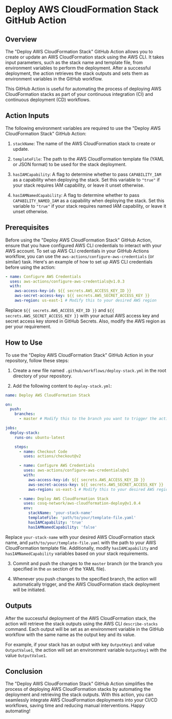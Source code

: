 # Deploy AWS CloudFormation Stack GitHub Action

## Overview

The "Deploy AWS CloudFormation Stack" GitHub Action allows you to create or update an AWS CloudFormation stack using the AWS CLI. It takes input parameters, such as the stack name and template file, from environment variables to perform the deployment. After a successful deployment, the action retrieves the stack outputs and sets them as environment variables in the GitHub workflow.

This GitHub Action is useful for automating the process of deploying AWS CloudFormation stacks as part of your continuous integration (CI) and continuous deployment (CD) workflows.

## Action Inputs

The following environment variables are required to use the "Deploy AWS CloudFormation Stack" GitHub Action:

1. `stackName`: The name of the AWS CloudFormation stack to create or update.

2. `templateFile`: The path to the AWS CloudFormation template file (YAML or JSON format) to be used for the stack deployment.

3. `hasIAMCapability`: A flag to determine whether to pass `CAPABILITY_IAM` as a capability when deploying the stack. Set this variable to `"true"` if your stack requires IAM capability, or leave it unset otherwise.

4. `hasIAMNamedCapability`: A flag to determine whether to pass `CAPABILITY_NAMED_IAM` as a capability when deploying the stack. Set this variable to `"true"` if your stack requires named IAM capability, or leave it unset otherwise.

## Prerequisites

Before using the "Deploy AWS CloudFormation Stack" GitHub Action, ensure that you have configured AWS CLI credentials to interact with your AWS account. To set up AWS CLI credentials in your GitHub Actions workflow, you can use the `aws-actions/configure-aws-credentials` (or similar) task. Here's an example of how to set up AWS CLI credentials before using the action:

```yaml
- name: Configure AWS Credentials
  uses: aws-actions/configure-aws-credentials@v1.0.3
  with:
    aws-access-key-id: ${{ secrets.AWS_ACCESS_KEY_ID }}
    aws-secret-access-key: ${{ secrets.AWS_SECRET_ACCESS_KEY }}
    aws-region: us-east-1 # Modify this to your desired AWS region
```

Replace `${{ secrets.AWS_ACCESS_KEY_ID }}` and `${{ secrets.AWS_SECRET_ACCESS_KEY }}` with your actual AWS access key and secret access key stored in GitHub Secrets. Also, modify the AWS region as per your requirement.

## How to Use

To use the "Deploy AWS CloudFormation Stack" GitHub Action in your repository, follow these steps:

1. Create a new file named `.github/workflows/deploy-stack.yml` in the root directory of your repository.

2. Add the following content to `deploy-stack.yml`:

```yaml
name: Deploy AWS CloudFormation Stack

on:
  push:
    branches:
      - master # Modify this to the branch you want to trigger the action on

jobs:
  deploy-stack:
    runs-on: ubuntu-latest

    steps:
      - name: Checkout Code
        uses: actions/checkout@v2

      - name: Configure AWS Credentials
        uses: aws-actions/configure-aws-credentials@v1
        with:
          aws-access-key-id: ${{ secrets.AWS_ACCESS_KEY_ID }}
          aws-secret-access-key: ${{ secrets.AWS_SECRET_ACCESS_KEY }}
          aws-region: us-east-1 # Modify this to your desired AWS region

      - name: Deploy AWS CloudFormation Stack
        uses: cosq-network/aws-cloudformation-deploy@v1.0.4
        env:
          stackName: 'your-stack-name'
          templateFile: 'path/to/your/template-file.yaml'
          hasIAMCapability: 'true'
          hasIAMNamedCapability: 'false'
```

Replace `your-stack-name` with your desired AWS CloudFormation stack name, and `path/to/your/template-file.yaml` with the path to your AWS CloudFormation template file. Additionally, modify `hasIAMCapability` and `hasIAMNamedCapability` variables based on your stack requirements.

3. Commit and push the changes to the `master` branch (or the branch you specified in the `on` section of the YAML file).

4. Whenever you push changes to the specified branch, the action will automatically trigger, and the AWS CloudFormation stack deployment will be initiated.

## Outputs

After the successful deployment of the AWS CloudFormation stack, the action will retrieve the stack outputs using the AWS CLI `describe-stacks` command. Each output will be set as an environment variable in the GitHub workflow with the same name as the output key and its value.

For example, if your stack has an output with key `OutputKey1` and value `OutputValue1`, the action will set an environment variable `OutputKey1` with the value `OutputValue1`.

## Conclusion

The "Deploy AWS CloudFormation Stack" GitHub Action simplifies the process of deploying AWS CloudFormation stacks by automating the deployment and retrieving the stack outputs. With this action, you can seamlessly integrate AWS CloudFormation deployments into your CI/CD workflows, saving time and reducing manual interventions. Happy automating!